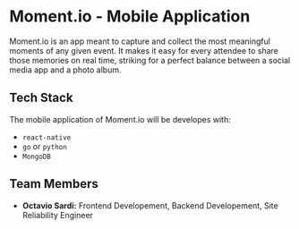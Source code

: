 # Moment.io - Mobile Application

Moment.io is an app meant to capture and collect the most meaningful moments of any given event. It makes it easy for every attendee to share those memories on real time, striking for a perfect balance between a social media app and a photo album.

## Tech Stack

The mobile application of Moment.io will be developes with:
- `react-native`
- `go` or `python`
- `MongoDB`

## Team Members

- **Octavio Sardi:** Frontend Developement, Backend Developement, Site Reliability Engineer
